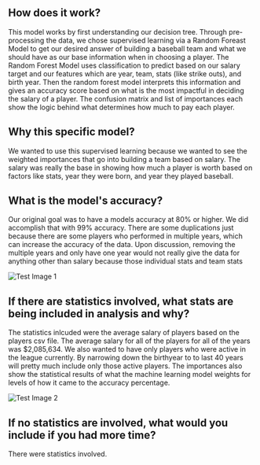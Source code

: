 ## How does it work?
This model works by first understanding our decision tree. Through pre-processing the data, we chose supervised learning via a Random Foreast Model to get our desired answer of building a baseball team and what we should have as our base information when in choosing a player. The Random Forest Model uses classification to predict based on our salary target and our features which are year, team, stats (like strike outs), and birth year. Then the random forest model interprets this information and gives an accuracy score based on what is the most impactful in deciding the salary of a player. The confusion matrix and list of importances each show the logic behind what determines how much to pay each player. 

## Why this specific model?
We wanted to use this supervised learning because we wanted to see the weighted importances that go into building a team based on salary. The salary was really the base in showing how much a player is worth based on factors like stats, year they were born, and year they played baseball.

## What is the model's accuracy?
Our original goal was to have a models accuracy at 80% or higher. We did accomplish that with 99% accuracy. There are some duplications just because there are some players who performed in multiple years, which can increase the accuracy of the data. Upon discussion, removing the multiple years and only have one year would not really give the data for anything other than salary because those individual stats and team stats

![Test Image 1](ConfusionMatrix.png)

## If there are statistics involved, what stats are being included in analysis and why?
The statistics inlcuded were the average salary of players based on the players csv file. The average salary for all of the players for all of the years was $2,085,634. We also wanted to have only players who were active in the league currently. By narrowing down the birthyear to to last 40 years will pretty much include only those active players. The importances also show the statistical results of what the machine learning model weights for levels of how it came to the accuracy percentage.

![Test Image 2](Importances.png)

## If no statistics are involved, what would you include if you had more time?
There were statistics involved. 

